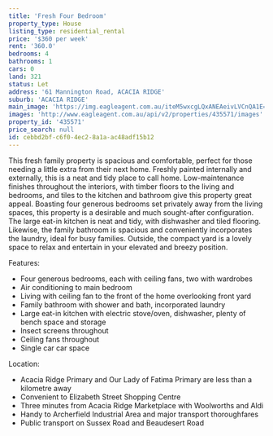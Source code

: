 ```yaml
---
title: 'Fresh Four Bedroom'
property_type: House
listing_type: residential_rental
price: '$360 per week'
rent: '360.0'
bedrooms: 4
bathrooms: 1
cars: 0
land: 321
status: Let
address: '61 Mannington Road, ACACIA RIDGE'
suburb: 'ACACIA RIDGE'
main_image: 'https://img.eagleagent.com.au/iteM5wxcgLQxANEAeivLVCnQA1E=/1280x854/smart/https://s3-us-west-2.amazonaws.com/eagleagent-orig/images/6825728/425933730-image-M.jpg'
images: 'http://www.eagleagent.com.au/api/v2/properties/435571/images'
property_id: '435571'
price_search: null
id: cebbd2bf-c6f0-4ec2-8a1a-ac48adf15b12
---
```

This fresh family property is spacious and comfortable, perfect for those needing a little extra from their next home. Freshly painted internally and externally, this is a neat and tidy place to call home. Low-maintenance finishes throughout the interiors, with timber floors to the living and bedrooms, and tiles to the kitchen and bathroom give this property great appeal. Boasting four generous bedrooms set privately away from the living spaces, this property is a desirable and much sought-after configuration. The large eat-in kitchen is neat and tidy, with dishwasher and tiled flooring. Likewise, the family bathroom is spacious and conveniently incorporates the laundry, ideal for busy families.  Outside, the compact yard is a lovely space to relax and entertain in your elevated and breezy position.

Features:

*  Four generous bedrooms, each with ceiling fans, two with wardrobes
*  Air conditioning to main bedroom
*  Living with ceiling fan to the front of the home overlooking front yard
*  Family bathroom with shower and bath, incorporated laundry
*  Large eat-in kitchen with electric stove/oven, dishwasher, plenty of bench space and storage
*  Insect screens throughout
*  Ceiling fans throughout
*  Single car car space

Location:

*  Acacia Ridge Primary and Our Lady of Fatima Primary are less than a kilometre away
*  Convenient to Elizabeth Street Shopping Centre
*  Three minutes from Acacia Ridge Marketplace with Woolworths and Aldi
*  Handy to Archerfield Industrial Area and major transport thoroughfares
*  Public transport on Sussex Road and Beaudesert Road